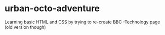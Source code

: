 # urban-octo-adventure
Learning basic HTML and CSS by trying to re-create BBC -Technology page (old version though)
